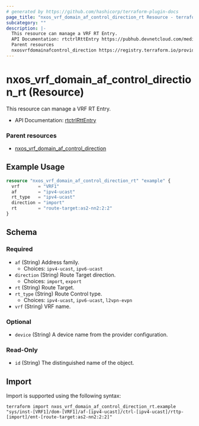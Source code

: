 ```yaml
---
# generated by https://github.com/hashicorp/terraform-plugin-docs
page_title: "nxos_vrf_domain_af_control_direction_rt Resource - terraform-provider-nxos"
subcategory: ""
description: |-
  This resource can manage a VRF RT Entry.
  API Documentation: rtctrlRttEntry https://pubhub.devnetcloud.com/media/dme-docs-10-2-2/docs/Routing%20and%20Forwarding/rtctrl:RttEntry/
  Parent resources
  nxosvrfdomainafcontrol_direction https://registry.terraform.io/providers/netascode/nxos/latest/docs/resources/vrf_domain_af_control_direction
---
```


# nxos_vrf_domain_af_control_direction_rt (Resource)

This resource can manage a VRF RT Entry.

- API Documentation: [rtctrlRttEntry](https://pubhub.devnetcloud.com/media/dme-docs-10-2-2/docs/Routing%20and%20Forwarding/rtctrl:RttEntry/)

### Parent resources

- [nxos_vrf_domain_af_control_direction](https://registry.terraform.io/providers/netascode/nxos/latest/docs/resources/vrf_domain_af_control_direction)

## Example Usage

```terraform
resource "nxos_vrf_domain_af_control_direction_rt" "example" {
  vrf       = "VRF1"
  af        = "ipv4-ucast"
  rt_type   = "ipv4-ucast"
  direction = "import"
  rt        = "route-target:as2-nn2:2:2"
}
```

<!-- schema generated by tfplugindocs -->
## Schema

### Required

- `af` (String) Address family.
  - Choices: `ipv4-ucast`, `ipv6-ucast`
- `direction` (String) Route Target direction.
  - Choices: `import`, `export`
- `rt` (String) Route Target.
- `rt_type` (String) Route Control type.
  - Choices: `ipv4-ucast`, `ipv6-ucast`, `l2vpn-evpn`
- `vrf` (String) VRF name.

### Optional

- `device` (String) A device name from the provider configuration.

### Read-Only

- `id` (String) The distinguished name of the object.

## Import

Import is supported using the following syntax:

```shell
terraform import nxos_vrf_domain_af_control_direction_rt.example "sys/inst-[VRF1]/dom-[VRF1]/af-[ipv4-ucast]/ctrl-[ipv4-ucast]/rttp-[import]/ent-[route-target:as2-nn2:2:2]"
```
